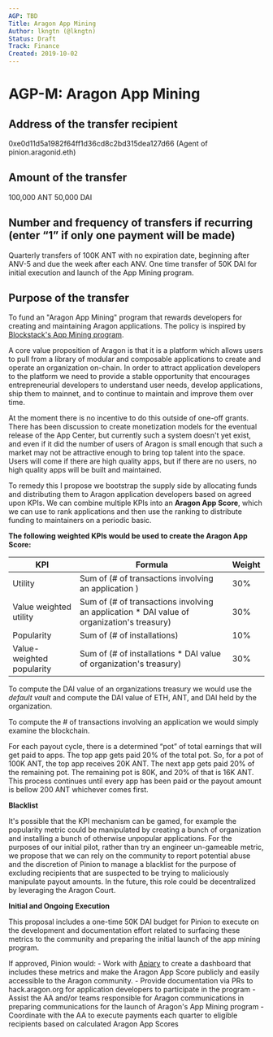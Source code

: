 ```yaml
---
AGP: TBD
Title: Aragon App Mining
Author: lkngtn (@lkngtn)
Status: Draft
Track: Finance
Created: 2019-10-02
---
```


# AGP-M: Aragon App Mining

## Address of the transfer recipient

0xe0d11d5a1982f64ff1d36cd8c2bd315dea127d66 (Agent of pinion.aragonid.eth)

## Amount of the transfer

100,000 ANT
50,000 DAI

## Number and frequency of transfers if recurring (enter “1” if only one payment will be made)

Quarterly transfers of 100K ANT with no expiration date, beginning after ANV-5 and due the week after each ANV.
One time transfer of 50K DAI for initial execution and launch of the App Mining program.

## Purpose of the transfer

To fund an "Aragon App Mining" program that rewards developers for creating and maintaining Aragon applications. The policy is inspired by [Blockstack's App Mining program](https://app.co/mining).

A core value proposition of Aragon is that it is a platform which allows users to pull from a library of modular and composable applications to create and operate an organization on-chain. In order to attract application developers to the platform we need to provide a stable opportunity that encourages entrepreneurial developers to understand user needs, develop applications, ship them to mainnet, and to continue to maintain and improve them over time.

At the moment there is no incentive to do this outside of one-off grants. There has been discussion to create monetization models for the eventual release of the App Center, but currently such a system doesn't yet exist, and even if it did the number of users of Aragon is small enough that such a market may not be attractive enough to bring top talent into the space. Users will come if there are high quality apps, but if there are no users, no high quality apps will be built and maintained.

To remedy this I propose we bootstrap the supply side by allocating funds and distributing them to Aragon application developers based on agreed upon KPIs. We can combine multiple KPIs into an **Aragon App Score**, which we can use to rank applications and then use the ranking to distribute funding to maintainers on a periodic basic.

**The following weighted KPIs would be used to create the Aragon App Score:**

| KPI | Formula | Weight |
| -------- | -------- | -------- |
| Utility    | Sum of (# of transactions involving an application ) | 30%  |
| Value weighted utility    | Sum of (# of transactions involving an application * DAI value of organization's treasury) | 30%    |
| Popularity    | Sum of (# of installations) | 10%  |
| Value-weighted popularity    | Sum of (# of installations *  DAI value of organization's treasury) | 30% |

To compute the DAI value of an organizations treasury we would use the *default vault* and compute the DAI value of ETH, ANT, and DAI held by the organization.

To compute the # of transactions involving an application we would simply examine the blockchain.   

For each payout cycle, there is a determined “pot” of total earnings that will get paid to apps. The top app gets paid 20% of the total pot. So, for a pot of 100K ANT, the top app receives 20K ANT. The next app gets paid 20% of the remaining pot. The remaining pot is 80K, and 20% of that is 16K ANT. This process continues until every app has been paid or the payout amount is bellow 200 ANT whichever comes first.

**Blacklist**

It's possible that the KPI mechanism can be gamed, for example the popularity metric could be manipulated by creating a bunch of organization and installing a bunch of otherwise unpopular applications. For the purposes of our initial pilot, rather than try an engineer un-gameable metric, we propose that we can rely on the community to report potential abuse and the discretion of Pinion to manage a blacklist for the purpose of excluding recipients that are suspected to be trying to maliciously manipulate payout amounts. In the future, this role could be decentralized by leveraging the Aragon Court.

**Initial and Ongoing Execution**

This proposal includes a one-time 50K DAI budget for Pinion to execute on the development and documentation effort related to surfacing these metrics to the community and preparing the initial launch of the app mining program.

If approved, Pinion would:
    - Work with [Apiary](apiary.1hive.org) to create a dashboard that includes these metrics and make the Aragon App Score publicly and easily accessible to the Aragon community.
    - Provide documentation via PRs to hack.aragon.org for application developers to participate in the program
    - Assist the AA and/or teams responsible for Aragon communications in preparing communications for the launch of Aragon's App Mining program
    - Coordinate with the AA to execute payments each quarter to eligible recipients based on calculated Aragon App Scores
